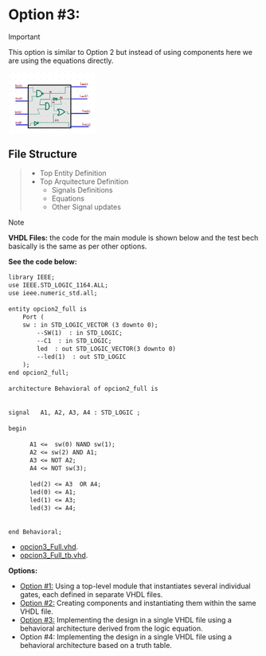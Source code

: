 # Option #3: 
> [!IMPORTANT]
> This option is similar to Option 2 but instead of using components here we are using the equations directly.
<img src="https://github.com/EdwinMarteZorrilla/ModelSim_FPGA/blob/main/img/circuit.jpg" width=35% height=35%  align="center">

##  File Structure

> * Top Entity Definition
> * Top Arquitecture  Definition
>   - Signals Definitions
>   - Equations
>   - Other Signal updates

    
> [!NOTE]
> **VHDL Files:** the code for the main module is shown below and the test bech basically is the same as per other options.

**See the code below:**
```
library IEEE;
use IEEE.STD_LOGIC_1164.ALL;
use ieee.numeric_std.all;

entity opcion2_full is
    Port ( 
    sw : in STD_LOGIC_VECTOR (3 downto 0);        
        --SW(1)  : in STD_LOGIC;
		--C1  : in STD_LOGIC;
        led  : out STD_LOGIC_VECTOR(3 downto 0)
		--led(1)  : out STD_LOGIC
    );
end opcion2_full;

architecture Behavioral of opcion2_full is


signal   A1, A2, A3, A4 : STD_LOGIC ;         

begin 

	  A1 <=  sw(0) NAND sw(1);
	  A2 <= sw(2) AND A1;
	  A3 <= NOT A2;
	  A4 <= NOT sw(3);
	  
	  led(2) <= A3  OR A4;
	  led(0) <= A1;
	  led(1) <= A3;
	  led(3) <= A4;
  
    
end Behavioral;

```

* [opcion3_Full.vhd](https://github.com/EdwinMarteZorrilla/ModelSim_FPGA/blob/main/3.%20Single%20Gates/opcion2/opcion3_full.vhd).
* [opcion3_Full_tb.vhd](https://github.com/EdwinMarteZorrilla/ModelSim_FPGA/blob/main/3.%20Single%20Gates/opcion2/opcion3_full_tb.vhd).

**Options:**
* [Option #1:](https://github.com/EdwinMarteZorrilla/ModelSim_FPGA/tree/main/3.%20Single%20Gates) Using a top-level module that instantiates several individual gates, each defined in separate VHDL files.
* [Option #2:](https://github.com/EdwinMarteZorrilla/ModelSim_FPGA/blob/main/3.%20Single%20Gates/opcion2) Creating components and instantiating them within the same VHDL file.
* [Option #3:](https://github.com/EdwinMarteZorrilla/ModelSim_FPGA/blob/main/3.%20Single%20Gates/opcion3) Implementing the design in a single VHDL file using a behavioral architecture derived from the logic equation.
* Option #4: Implementing the design in a single VHDL file using a behavioral architecture based on a truth table.





 
 




